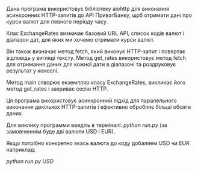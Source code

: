 Дана програма використовує бібліотеку aiohttp для виконання асинхронних HTTP-запитів до API ПриватБанку, щоб отримати дані про курси валют для певного періоду часу.

Клас ExchangeRates визначає базовий URL API, список кодів валют і діапазон дат, для яких ми хочемо отримати курси валют. 

Він також визначає метод fetch, який виконує HTTP-запит і повертає відповідь у вигляді тексту. Метод get_rates використовує метод fetch для отримання даних для кожної дати в діапазоні та роздруковує результат у консолі.

Метод main створює екземпляр класу ExchangeRates, викликає його метод get_rates і закриває сесію HTTP.

Ця програма використовує асинхронний підхід для паралельного виконання декількох HTTP-запитів і ефективно обробляє більші обсяги даних.

Для виклику программи введіть в терміналі: *python run.py* (за замовченням буде дві валюти USD i EUR).

Якщо потрібно конкретно якась валюта до коду добаляем USD чи EUR наприклад:

*python run.py USD*
